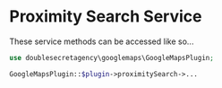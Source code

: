 # Proximity Search Service

These service methods can be accessed like so...

```php
use doublesecretagency\googlemaps\GoogleMapsPlugin;

GoogleMapsPlugin::$plugin->proximitySearch->...
```
